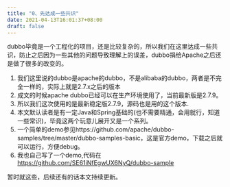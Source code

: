 ```yaml
---
title: "0、先达成一些共识"
date: 2021-04-13T16:01:37+08:00
draft: false
---
```


dubbo毕竟是一个工程化的项目，还是比较复杂的，所以我们在这里达成一些共识，防止之后因为一些其他的问题导致理解上的误差，dubbo捐给Apache之后还是做了很多的改变的。
<!--more-->

1. 我们这里说的dubbo是apache的dubbo，不是alibaba的dubbo，两者是不完全一样的，实际上就是2.7.x之后的版本
2. 成文的时候apache dubbo已经可以在生产环境使用了，当前最新版是2.7.9。
3. 所以我们这次使用的是最新稳定版2.7.9，源码也是用的这个版本.
4. 本文默认读者是有一定Java和Spring基础的(也不需要精通，会用就行，知道一些常识)，毕竟这两个玩意儿展开又是一个系列。
5. 一个简单的demo参见https://github.com/apache/dubbo-samples/tree/master/dubbo-samples-basic，这是官方demo，下载之后就可以运行，方便debug。
6. 我也自己写了一个demo,代码在 https://github.com/SE61iNfEgwUX6NyQ/dubbo-sample

暂时就这些，后续还有的话本文持续更新。